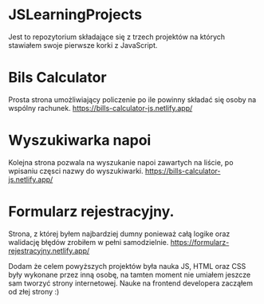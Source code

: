 # JSLearningProjects
Jest to repozytorium składające się z trzech projektów na których stawiałem swoje pierwsze korki z JavaScript.
 # Bils Calculator
 Prosta strona umożliwiający policzenie po ile powinny składać się osoby na wspólny rachunek.
 https://bills-calculator-js.netlify.app/
 
 # Wyszukiwarka napoi
 Kolejna strona pozwala na wyszukanie napoi zawartych na liście, po wpisaniu częsci nazwy do wyszukiwarki.
 https://bills-calculator-js.netlify.app/
 
 # Formularz rejestracyjny.
 Strona, z której byłem najbardziej dumny ponieważ całą logike oraz walidację błędów zrobiłem w pełni samodzielnie.
 https://formularz-rejestracyjny.netlify.app/
 
 Dodam że celem powyższych projektów była nauka JS, HTML oraz CSS były wykonane przez inną osobę, na tamten moment nie umiałem jeszcze sam tworzyć strony internetowej. Nauke na frontend developera zacząłem od złej strony :)
 
